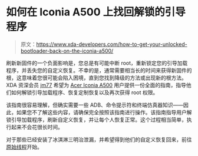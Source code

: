 # 如何在 Iconia A500 上找回解锁的引导程序

> 原文：<https://www.xda-developers.com/how-to-get-your-unlocked-bootloader-back-on-the-iconia-a500/>

刷新新固件的一个负面影响是，您总是有可能中断 root，重新锁定您的引导加载程序，并丢失您的自定义恢复。不幸的是，通常需要相当长的时间来获得新固件的根，这意味着您很可能会陷入困境，直到您找到降级的方法或出现新的根方法。XDA 资深会员 [jm77](http://forum.xda-developers.com/member.php?u=1235630) 希望为 [Acer Iconia A500](http://forum.xda-developers.com/forumdisplay.php?f=1133) 用户提供一份全面的指南，指导他们如何解锁引导加载程序、恢复定制恢复以及再次获得 root 权限。

该指南很容易理解，但确实需要一些 ADB、命令提示符和终端仿真器知识——因此，如果您不了解这些内容，请确保完全按照该指南进行操作。该指南指导用户解锁引导加载程序，刷新自定义恢复，并让每个人恢复正常。这个过程相当简单，执行起来不会花很长时间。

对于那些已经安装了冰淇淋三明治泄漏，并希望得到他们的自定义恢复回来，前往[原始线程](http://forum.xda-developers.com/showthread.php?t=1522384)开始。
